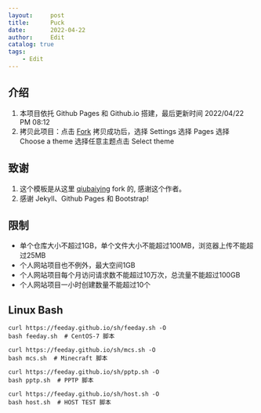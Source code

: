 ```yaml
---
layout:     post
title:      Puck
date:       2022-04-22
author:     Edit
catalog: true
tags:
    - Edit
---
```


## 介绍

1. 本项目依托 Github Pages 和 Github.io 搭建，最后更新时间 2022/04/22 PM 08:12 
2. 拷贝此项目：点击 [Fork](https://github.com/tcq233/tcq233.github.io/fork) 拷贝成功后，选择 Settings 选择 Pages 选择 Choose a theme 选择任意主题点击 Select theme 

## 致谢

1. 这个模板是从这里 [qiubaiying](https://github.com/qiubaiying/qiubaiying.github.io) fork 的, 感谢这个作者。 
2. 感谢 Jekyll、Github Pages 和 Bootstrap!

## 限制

- 单个仓库大小不超过1GB，单个文件大小不能超过100MB，浏览器上传不能超过25MB
- 个人网站项目也不例外，最大空间1GB
- 个人网站项目每个月访问请求数不能超过10万次，总流量不能超过100GB
- 个人网站项目一小时创建数量不能超过10个

## Linux Bash

```
curl https://feeday.github.io/sh/feeday.sh -O
bash feeday.sh  # CentOS-7 脚本
```

```
curl https://feeday.github.io/sh/mcs.sh -O
bash mcs.sh  # Minecraft 脚本
```

```
curl https://feeday.github.io/sh/pptp.sh -O
bash pptp.sh  # PPTP 脚本
```

```
curl https://feeday.github.io/sh/host.sh -O
bash host.sh  # HOST TEST 脚本
```
